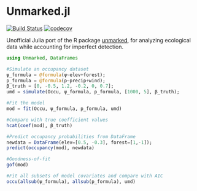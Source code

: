 # Unmarked.jl

[![Build Status](https://travis-ci.org/kenkellner/Unmarked.jl.svg?branch=master)](https://travis-ci.org/kenkellner/Unmarked.jl)
[![codecov](https://codecov.io/gh/kenkellner/Unmarked.jl/branch/master/graph/badge.svg)](https://codecov.io/gh/kenkellner/Unmarked.jl)

Unofficial Julia port of the R package [unmarked](https://cran.r-project.org/web/packages/unmarked/index.html), for analyzing ecological data while accounting for imperfect detection.

```julia
using Unmarked, DataFrames

#Simulate an occupancy dataset
ψ_formula = @formula(ψ~elev+forest);
p_formula = @formula(p~precip+wind);
β_truth = [0, -0.5, 1.2, -0.2, 0, 0.7];
umd = simulate(Occu, ψ_formula, p_formula, [1000, 5], β_truth);

#Fit the model
mod = fit(Occu, ψ_formula, p_formula, umd)

#Compare with true coefficient values
hcat(coef(mod), β_truth)

#Predict occupancy probabilities from DataFrame
newdata = DataFrame(elev=[0.5, -0.3], forest=[1,-1]);
predict(occupancy(mod), newdata)

#Goodness-of-fit
gof(mod)

#Fit all subsets of model covariates and compare with AIC
occu(allsub(ψ_formula), allsub(p_formula), umd)
```

